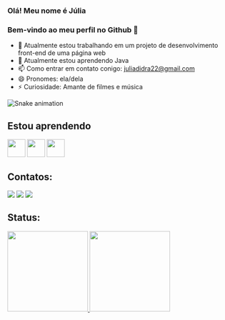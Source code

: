 ### Olá! Meu nome é Júlia
### Bem-vindo ao meu perfil no Github 👋

<!--
**juliadidra/juliadidra** is a ✨ _special_ ✨ repository because its `README.md` (this file) appears on your GitHub profile.
-->

- 🔭 Atualmente estou trabalhando em um projeto de desenvolvimento front-end de uma página web
- 🌱 Atualmente estou aprendendo Java 
- 📫 Como entrar em contato conigo: juliadidra22@gmail.com
- 😄 Pronomes: ela/dela
- ⚡ Curiosidade: Amante de filmes e música


![Snake animation](https://github.com/juliadidra/juliadidra/blob/output/github-contribution-grid-snake.svg)

## Estou aprendendo
<img src="https://cdn.jsdelivr.net/gh/devicons/devicon/icons/java/java-original.svg" width="40" height="40"/> <img src="https://cdn.jsdelivr.net/gh/devicons/devicon/icons/html5/html5-original.svg" width="40" height="40"/> <img src="https://cdn.jsdelivr.net/gh/devicons/devicon/icons/css3/css3-original-wordmark.svg" width="40" height="40" />

## Contatos:

<div>
<a href="https://instagram.com/juliadidra123" target="_blank"><img src="https://img.shields.io/badge/-Instagram-%23E4405F?style=for-the-badge&logo=instagram&logoColor=white" target="_blank"></a>
<a href = "mailto:contato@juliadidra22@gmail.com"><img src="https://img.shields.io/badge/Gmail-D14836?style=for-the-badge&logo=gmail&logoColor=white" target="_blank"></a>
<a href="https://www.linkedin.com/in/júlia-didra-b8ba6720a" target="_blank"><img src="https://img.shields.io/badge/-LinkedIn-%230077B5?style=for-the-badge&logo=linkedin&logoColor=white" target="_blank"></a>   
</div>

## Status:
<div>
<a href="https://github.com/juliadidra">
<img height="180em" src="https://github-readme-stats.vercel.app/api/top-langs/?username=juliadidra&layout=compact&langs_count=7&theme=dracula"/>
<img height="180em" src="https://github-readme-stats.vercel.app/api?username=juliadidra&show_icons=true&theme=dracula&include_all_commits=true&count_private=true"/>
</div>
